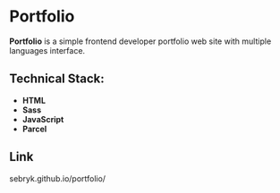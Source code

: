 # Portfolio

**Portfolio** is a simple frontend developer portfolio web site with multiple languages interface.

## Technical Stack:

- **HTML**
- **Sass**
- **JavaScript**
- **Parcel**

## Link

sebryk.github.io/portfolio/
